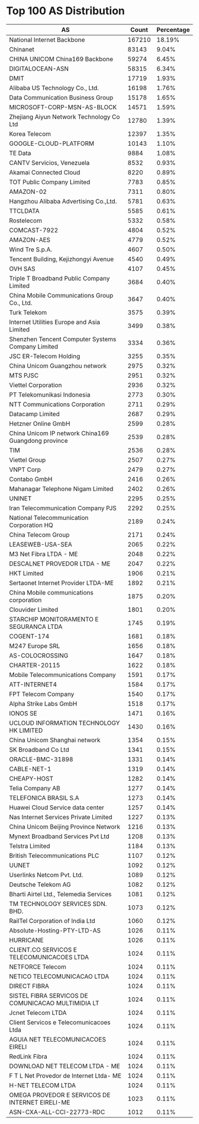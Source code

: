 # Top 100 AS Distribution
| AS | Count | Percentage |
|----|----|----|
| National Internet Backbone | 167210 | 18.19% |
| Chinanet | 83143 | 9.04% |
| CHINA UNICOM China169 Backbone | 59274 | 6.45% |
| DIGITALOCEAN-ASN | 58315 | 6.34% |
| DMIT | 17719 | 1.93% |
| Alibaba US Technology Co., Ltd. | 16198 | 1.76% |
| Data Communication Business Group | 15178 | 1.65% |
| MICROSOFT-CORP-MSN-AS-BLOCK | 14571 | 1.59% |
| Zhejiang Aiyun Network Technology Co Ltd | 12780 | 1.39% |
| Korea Telecom | 12397 | 1.35% |
| GOOGLE-CLOUD-PLATFORM | 10143 | 1.10% |
| TE Data | 9884 | 1.08% |
| CANTV Servicios, Venezuela | 8532 | 0.93% |
| Akamai Connected Cloud | 8220 | 0.89% |
| TOT Public Company Limited | 7783 | 0.85% |
| AMAZON-02 | 7311 | 0.80% |
| Hangzhou Alibaba Advertising Co.,Ltd. | 5781 | 0.63% |
| TTCLDATA | 5585 | 0.61% |
| Rostelecom | 5332 | 0.58% |
| COMCAST-7922 | 4804 | 0.52% |
| AMAZON-AES | 4779 | 0.52% |
| Wind Tre S.p.A. | 4607 | 0.50% |
| Tencent Building, Kejizhongyi Avenue | 4540 | 0.49% |
| OVH SAS | 4107 | 0.45% |
| Triple T Broadband Public Company Limited | 3684 | 0.40% |
| China Mobile Communications Group Co., Ltd. | 3647 | 0.40% |
| Turk Telekom | 3575 | 0.39% |
| Internet Utilities Europe and Asia Limited | 3499 | 0.38% |
| Shenzhen Tencent Computer Systems Company Limited | 3334 | 0.36% |
| JSC ER-Telecom Holding | 3255 | 0.35% |
| China Unicom Guangzhou network | 2975 | 0.32% |
| MTS PJSC | 2951 | 0.32% |
| Viettel Corporation | 2936 | 0.32% |
| PT Telekomunikasi Indonesia | 2773 | 0.30% |
| NTT Communications Corporation | 2711 | 0.29% |
| Datacamp Limited | 2687 | 0.29% |
| Hetzner Online GmbH | 2599 | 0.28% |
| China Unicom IP network China169 Guangdong province | 2539 | 0.28% |
| TIM | 2536 | 0.28% |
| Viettel Group | 2507 | 0.27% |
| VNPT Corp | 2479 | 0.27% |
| Contabo GmbH | 2416 | 0.26% |
| Mahanagar Telephone Nigam Limited | 2402 | 0.26% |
| UNINET | 2295 | 0.25% |
| Iran Telecommunication Company PJS | 2292 | 0.25% |
| National Telecommunication Corporation HQ | 2189 | 0.24% |
| China Telecom Group | 2171 | 0.24% |
| LEASEWEB-USA-SEA | 2065 | 0.22% |
| M3 Net Fibra LTDA - ME | 2048 | 0.22% |
| DESCALNET PROVEDOR LTDA - ME | 2047 | 0.22% |
| HKT Limited | 1906 | 0.21% |
| Sertaonet Internet Provider LTDA-ME | 1892 | 0.21% |
| China Mobile communications corporation | 1875 | 0.20% |
| Clouvider Limited | 1801 | 0.20% |
| STARCHIP MONITORAMENTO E SEGURANCA LTDA | 1745 | 0.19% |
| COGENT-174 | 1681 | 0.18% |
| M247 Europe SRL | 1656 | 0.18% |
| AS-COLOCROSSING | 1647 | 0.18% |
| CHARTER-20115 | 1622 | 0.18% |
| Mobile Telecommunications Company | 1591 | 0.17% |
| ATT-INTERNET4 | 1584 | 0.17% |
| FPT Telecom Company | 1540 | 0.17% |
| Alpha Strike Labs GmbH | 1518 | 0.17% |
| IONOS SE | 1471 | 0.16% |
| UCLOUD INFORMATION TECHNOLOGY HK LIMITED | 1430 | 0.16% |
| China Unicom Shanghai network | 1354 | 0.15% |
| SK Broadband Co Ltd | 1341 | 0.15% |
| ORACLE-BMC-31898 | 1331 | 0.14% |
| CABLE-NET-1 | 1319 | 0.14% |
| CHEAPY-HOST | 1282 | 0.14% |
| Telia Company AB | 1277 | 0.14% |
| TELEFONICA BRASIL S.A | 1273 | 0.14% |
| Huawei Cloud Service data center | 1257 | 0.14% |
| Nas Internet Services Private Limited | 1227 | 0.13% |
| China Unicom Beijing Province Network | 1216 | 0.13% |
| Mynext Broadband Services Pvt Ltd | 1208 | 0.13% |
| Telstra Limited | 1184 | 0.13% |
| British Telecommunications PLC | 1107 | 0.12% |
| UUNET | 1092 | 0.12% |
| Userlinks Netcom Pvt. Ltd. | 1089 | 0.12% |
| Deutsche Telekom AG | 1082 | 0.12% |
| Bharti Airtel Ltd., Telemedia Services | 1081 | 0.12% |
| TM TECHNOLOGY SERVICES SDN. BHD. | 1073 | 0.12% |
| RailTel Corporation of India Ltd | 1060 | 0.12% |
| Absolute-Hosting-PTY-LTD-AS | 1026 | 0.11% |
| HURRICANE | 1026 | 0.11% |
| CLIENT.CO SERVICOS E TELECOMUNICACOES LTDA | 1024 | 0.11% |
| NETFORCE Telecom | 1024 | 0.11% |
| NETICO TELECOMUNICACAO LTDA | 1024 | 0.11% |
| DIRECT FIBRA | 1024 | 0.11% |
| SISTEL FIBRA SERVICOS DE COMUNICACAO MULTIMIDIA LT | 1024 | 0.11% |
| Jcnet Telecom LTDA | 1024 | 0.11% |
| Client Servicos e Telecomunicacoes Ltda | 1024 | 0.11% |
| AGUIA NET TELECOMUNICACOES EIRELI | 1024 | 0.11% |
| RedLink Fibra | 1024 | 0.11% |
| DOWNLOAD NET TELECOM LTDA - ME | 1024 | 0.11% |
| F T L Net Provedor de Internet Ltda- ME | 1024 | 0.11% |
| H-NET TELECOM LTDA | 1024 | 0.11% |
| OMEGA PROVEDOR E SERVICOS DE INTERNET EIRELI-ME | 1023 | 0.11% |
| ASN-CXA-ALL-CCI-22773-RDC | 1012 | 0.11% |
